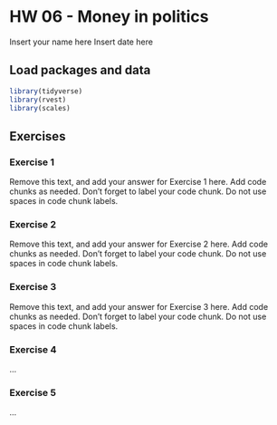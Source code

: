 HW 06 - Money in politics
================
Insert your name here
Insert date here

## Load packages and data

``` r
library(tidyverse)
library(rvest)
library(scales)
```

## Exercises

### Exercise 1

Remove this text, and add your answer for Exercise 1 here. Add code
chunks as needed. Don’t forget to label your code chunk. Do not use
spaces in code chunk labels.

### Exercise 2

Remove this text, and add your answer for Exercise 2 here. Add code
chunks as needed. Don’t forget to label your code chunk. Do not use
spaces in code chunk labels.

### Exercise 3

Remove this text, and add your answer for Exercise 3 here. Add code
chunks as needed. Don’t forget to label your code chunk. Do not use
spaces in code chunk labels.

### Exercise 4

…

### Exercise 5

…
